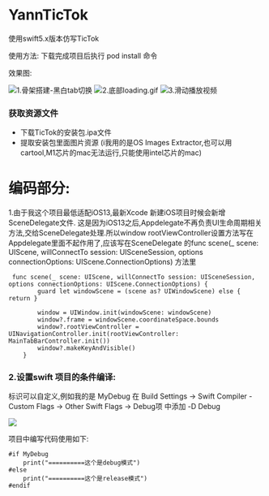 # YannTicTok
使用swift5.x版本仿写TicTok

使用方法:
下载完成项目后执行 pod install 命令


效果图:


![1.骨架搭建-黑白tab切换](https://upload-images.jianshu.io/upload_images/1216368-6ca68eb8241fea4e.gif?imageView2/0/w/400)
![2.底部loading.gif](https://upload-images.jianshu.io/upload_images/1216368-506c0827f1da31c2.gif?imageMogr2/auto-orient/strip%7CimageView2/0/w/440)
![3.滑动播放视频](https://upload-images.jianshu.io/upload_images/1216368-e451693eb455712e.gif?imageMogr2/auto-orient/strip%7CimageView2/0/w/440) 

###  获取资源文件
- 下载TicTok的安装包.ipa文件
- 提取安装包里面图片资源 (i我用的是OS Images Extractor,也可以用cartool,M1芯片的mac无法运行,只能使用intel芯片的mac)

# 编码部分:

1.由于我这个项目最低适配iOS13,最新Xcode 新建iOS项目时候会新增SceneDelegate文件. 这是因为iOS13之后,Appdelegate不再负责UI生命周期相关方法,交给SceneDelegate处理.所以window rootViewController设置方法写在Appdelegate里面不起作用了,应该写在SceneDelegate 的func scene(_ scene: UIScene, willConnectTo session: UISceneSession, options connectionOptions: UIScene.ConnectionOptions) 方法里
```
 func scene(_ scene: UIScene, willConnectTo session: UISceneSession, options connectionOptions: UIScene.ConnectionOptions) {
        guard let windowScene = (scene as? UIWindowScene) else { return }
        
        window = UIWindow.init(windowScene: windowScene)
        window?.frame = windowScene.coordinateSpace.bounds
        window?.rootViewController = UINavigationController.init(rootViewController: MainTabBarController.init())
        window?.makeKeyAndVisible() 
    }
```



### 2.设置swift 项目的条件编译:
标识可以自定义,例如我的是 MyDebug
在 Build Settings -> Swift Compiler - Custom Flags -> Other Swift Flags -> Debug项 中添加 -D Debug

![](https://upload-images.jianshu.io/upload_images/1216368-187d3bb0129cb0cf.png?imageMogr2/auto-orient/strip%7CimageView2/2/w/640)

项目中编写代码使用如下:
```
#if MyDebug
    print("==========这个是debug模式")
#else
    print("==========这个是release模式")
#endif
```

